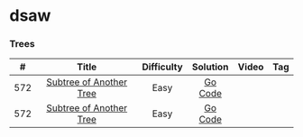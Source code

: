 # dsaw

### Trees
| # | Title | Difficulty | Solution | Video | Tag
| :-: | :-: | :-: | :-:| :-:| :-:| 
| 572 | [Subtree of Another Tree](https://leetcode.com/problems/subtree-of-another-tree/) | Easy | [Go Code](Trees/BinaryTree/Easy/isSubtree.md) | | |
| 572 | [Subtree of Another Tree](https://leetcode.com/problems/subtree-of-another-tree/) | Easy | [Go Code](Trees/BinaryTree/Easy/isSubtree.md) | | |

